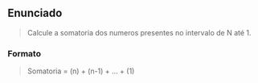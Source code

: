 ## Enunciado

> Calcule a somatoria dos numeros presentes no intervalo de N até 1.

### Formato

> Somatoria = (n) + (n-1) + ... + (1)